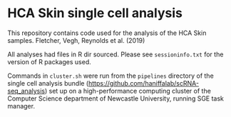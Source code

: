 # HCA Skin single cell analysis

This repository contains code used for the analysis of the HCA Skin samples. Fletcher, Vegh, Reynolds et al. (2019)

All analyses had files in R dir sourced. Please see `sessioninfo.txt` for the version of R packages used.

Commands in `cluster.sh` were run from the `pipelines` directory of the single cell analysis bundle (https://github.com/haniffalab/scRNA-seq_analysis) set up on a high-performance computing cluster of the Computer Science department of Newcastle University, running SGE task manager.
